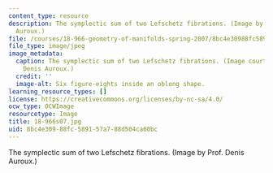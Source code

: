```yaml
---
content_type: resource
description: The symplectic sum of two Lefschetz fibrations. (Image by Prof. Denis
  Auroux.)
file: /courses/18-966-geometry-of-manifolds-spring-2007/8bc4e30988fc589157a788d504ca60bc_18-966s07.jpg
file_type: image/jpeg
image_metadata:
  caption: The symplectic sum of two Lefschetz fibrations. (Image courtesy of Prof.
    Denis Auroux.)
  credit: ''
  image-alt: Six figure-eights inside an oblong shape.
learning_resource_types: []
license: https://creativecommons.org/licenses/by-nc-sa/4.0/
ocw_type: OCWImage
resourcetype: Image
title: 18-966s07.jpg
uid: 8bc4e309-88fc-5891-57a7-88d504ca60bc
---
```

The symplectic sum of two Lefschetz fibrations. (Image by Prof. Denis Auroux.)